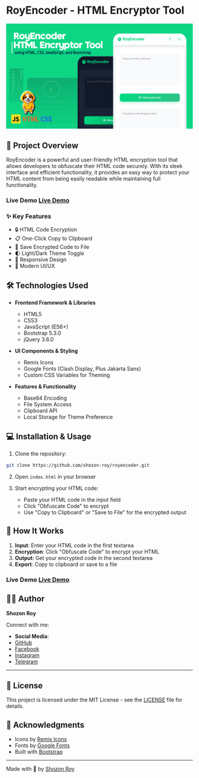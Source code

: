 # RoyEncoder - HTML Encryptor Tool

![RoyEncoder Preview](https://raw.githubusercontent.com/Shozon-Roy/RoyEncoder/refs/heads/main/20250429_005636.jpg)


## 🚀 Project Overview

RoyEncoder is a powerful and user-friendly HTML encryption tool that allows developers to obfuscate their HTML code securely. With its sleek interface and efficient functionality, it provides an easy way to protect your HTML content from being easily readable while maintaining full functionality.


### Live Demo [Live Demo](https://royencoder.vercel.app/)

### ✨ Key Features

- 🔒 HTML Code Encryption
- 📋 One-Click Copy to Clipboard
- 💾 Save Encrypted Code to File
- 🌓 Light/Dark Theme Toggle
- 📱 Responsive Design
- 🎨 Modern UI/UX

## 🛠️ Technologies Used

- **Frontend Framework & Libraries**
  - HTML5
  - CSS3
  - JavaScript (ES6+)
  - Bootstrap 5.3.0
  - jQuery 3.6.0

- **UI Components & Styling**
  - Remix Icons
  - Google Fonts (Clash Display, Plus Jakarta Sans)
  - Custom CSS Variables for Theming

- **Features & Functionality**
  - Base64 Encoding
  - File System Access
  - Clipboard API
  - Local Storage for Theme Preference

## 💻 Installation & Usage

1. Clone the repository:
```bash
git clone https://github.com/shozon-roy/royencoder.git
```

2. Open `index.html` in your browser

3. Start encrypting your HTML code:
   - Paste your HTML code in the input field
   - Click "Obfuscate Code" to encrypt
   - Use "Copy to Clipboard" or "Save to File" for the encrypted output

## 🌟 How It Works

1. **Input**: Enter your HTML code in the first textarea
2. **Encryption**: Click "Obfuscate Code" to encrypt your HTML
3. **Output**: Get your encrypted code in the second textarea
4. **Export**: Copy to clipboard or save to a file


### Live Demo [Live Demo](https://royencoder.vercel.app/)

## 👨‍💻 Author

**Shozon Roy**

Connect with me:
- **Social Media**:
- [GitHub](https://github.com/shozon-roy)
- [Facebook](https://www.facebook.com/shozon.roy2)
- [Instagram](https://www.instagram.com/shozon_roy)
- [Telegram](https://t.me/shozonroy2)
---
## 📄 License

This project is licensed under the MIT License - see the [LICENSE](LICENSE) file for details.

## 🙏 Acknowledgments

- Icons by [Remix Icons](https://remixicon.com/)
- Fonts by [Google Fonts](https://fonts.google.com/)
- Built with [Bootstrap](https://getbootstrap.com/)

---

Made with 💖 by [Shozon Roy](https://t.me/shozon_tech)
